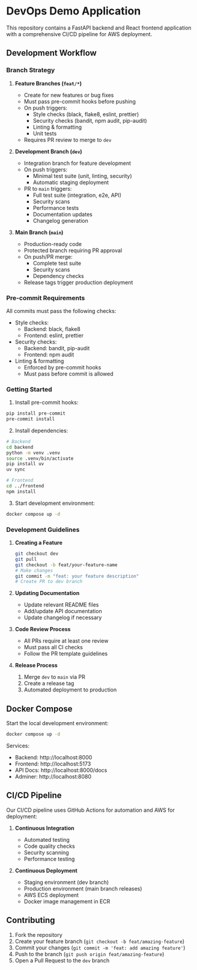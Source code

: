 # DevOps Demo Application

This repository contains a FastAPI backend and React frontend application with a comprehensive CI/CD pipeline for AWS deployment.

## Development Workflow

### Branch Strategy

1. **Feature Branches (`feat/*`)**
   - Create for new features or bug fixes
   - Must pass pre-commit hooks before pushing
   - On push triggers:
     * Style checks (black, flake8, eslint, prettier)
     * Security checks (bandit, npm audit, pip-audit)
     * Linting & formatting
     * Unit tests
   - Requires PR review to merge to `dev`

2. **Development Branch (`dev`)**
   - Integration branch for feature development
   - On push triggers:
     * Minimal test suite (unit, linting, security)
     * Automatic staging deployment
   - PR to `main` triggers:
     * Full test suite (integration, e2e, API)
     * Security scans
     * Performance tests
     * Documentation updates
     * Changelog generation

3. **Main Branch (`main`)**
   - Production-ready code
   - Protected branch requiring PR approval
   - On push/PR merge:
     * Complete test suite
     * Security scans
     * Dependency checks
   - Release tags trigger production deployment

### Pre-commit Requirements

All commits must pass the following checks:
- Style checks:
  * Backend: black, flake8
  * Frontend: eslint, prettier
- Security checks:
  * Backend: bandit, pip-audit
  * Frontend: npm audit
- Linting & formatting
  * Enforced by pre-commit hooks
  * Must pass before commit is allowed

### Getting Started

1. Install pre-commit hooks:
```bash
pip install pre-commit
pre-commit install
```

2. Install dependencies:
```bash
# Backend
cd backend
python -m venv .venv
source .venv/bin/activate
pip install uv
uv sync

# Frontend
cd ../frontend
npm install
```

3. Start development environment:
```bash
docker compose up -d
```

### Development Guidelines

1. **Creating a Feature**
   ```bash
   git checkout dev
   git pull
   git checkout -b feat/your-feature-name
   # Make changes
   git commit -m "feat: your feature description"
   # Create PR to dev branch
   ```

2. **Updating Documentation**
   - Update relevant README files
   - Add/update API documentation
   - Update changelog if necessary

3. **Code Review Process**
   - All PRs require at least one review
   - Must pass all CI checks
   - Follow the PR template guidelines

4. **Release Process**
   1. Merge `dev` to `main` via PR
   2. Create a release tag
   3. Automated deployment to production

## Docker Compose

Start the local development environment:
```bash
docker compose up -d
```

Services:
- Backend: http://localhost:8000
- Frontend: http://localhost:5173
- API Docs: http://localhost:8000/docs
- Adminer: http://localhost:8080

## CI/CD Pipeline

Our CI/CD pipeline uses GitHub Actions for automation and AWS for deployment:

1. **Continuous Integration**
   - Automated testing
   - Code quality checks
   - Security scanning
   - Performance testing

2. **Continuous Deployment**
   - Staging environment (dev branch)
   - Production environment (main branch releases)
   - AWS ECS deployment
   - Docker image management in ECR

## Contributing

1. Fork the repository
2. Create your feature branch (`git checkout -b feat/amazing-feature`)
3. Commit your changes (`git commit -m 'feat: add amazing feature'`)
4. Push to the branch (`git push origin feat/amazing-feature`)
5. Open a Pull Request to the `dev` branch
